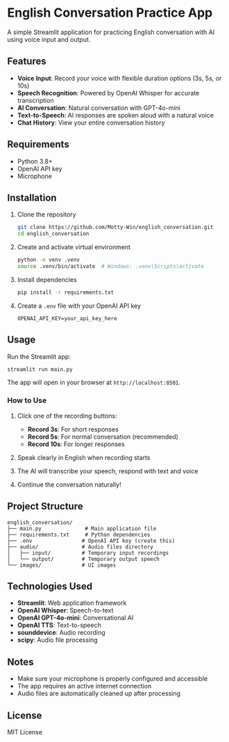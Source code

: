 # English Conversation Practice App

A simple Streamlit application for practicing English conversation with AI using voice input and output.

## Features

- **Voice Input**: Record your voice with flexible duration options (3s, 5s, or 10s)
- **Speech Recognition**: Powered by OpenAI Whisper for accurate transcription
- **AI Conversation**: Natural conversation with GPT-4o-mini
- **Text-to-Speech**: AI responses are spoken aloud with a natural voice
- **Chat History**: View your entire conversation history

## Requirements

- Python 3.8+
- OpenAI API key
- Microphone

## Installation

1. Clone the repository
   ```bash
   git clone https://github.com/Motty-Win/english_conversation.git
   cd english_conversation
   ```

2. Create and activate virtual environment
   ```bash
   python -m venv .venv
   source .venv/bin/activate  # Windows: .venv\Scripts\activate
   ```

3. Install dependencies
   ```bash
   pip install -r requirements.txt
   ```

4. Create a `.env` file with your OpenAI API key
   ```
   OPENAI_API_KEY=your_api_key_here
   ```

## Usage

Run the Streamlit app:

```bash
streamlit run main.py
```

The app will open in your browser at `http://localhost:8501`.

### How to Use

1. Click one of the recording buttons:
   - **Record 3s**: For short responses
   - **Record 5s**: For normal conversation (recommended)
   - **Record 10s**: For longer responses

2. Speak clearly in English when recording starts

3. The AI will transcribe your speech, respond with text and voice

4. Continue the conversation naturally!

## Project Structure

```
english_conversation/
├── main.py              # Main application file
├── requirements.txt     # Python dependencies
├── .env                # OpenAI API key (create this)
├── audio/              # Audio files directory
│   ├── input/          # Temporary input recordings
│   └── output/         # Temporary output speech
└── images/             # UI images
```

## Technologies Used

- **Streamlit**: Web application framework
- **OpenAI Whisper**: Speech-to-text
- **OpenAI GPT-4o-mini**: Conversational AI
- **OpenAI TTS**: Text-to-speech
- **sounddevice**: Audio recording
- **scipy**: Audio file processing

## Notes

- Make sure your microphone is properly configured and accessible
- The app requires an active internet connection
- Audio files are automatically cleaned up after processing

## License

MIT License
